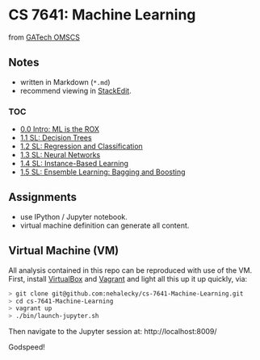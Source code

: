 # CS 7641: Machine Learning

from [GATech OMSCS](http://www.omscs.gatech.edu/) 

## Notes

- written in Markdown (`*.md`)
- recommend viewing in [StackEdit](https://stackedit.io).

### TOC

- [0.0 Intro: ML is the ROX](https://stackedit.io/viewer#!url=https://raw.githubusercontent.com/nehalecky/CS7641-Machine-Learning/master/notes/0.0_intro_ml_is_rox.md)
- [1.1 SL: Decision Trees](https://stackedit.io/viewer#!url=https://raw.githubusercontent.com/nehalecky/CS7641-Machine-Learning/master/notes/1.1_sl_1_-_decision_trees.md)
- [1.2 SL: Regression and Classification](https://stackedit.io/viewer#!url=https://raw.githubusercontent.com/nehalecky/CS7641-Machine-Learning/master/notes/1.2_sl_2_-_regression_and_classification.md)
- [1.3 SL: Neural Networks](https://stackedit.io/viewer#!url=https://raw.githubusercontent.com/nehalecky/CS7641-Machine-Learning/master/notes/1.3_sl_3_-_neural_networks.md)
- [1.4 SL: Instance-Based Learning](https://stackedit.io/viewer#!url=https://raw.githubusercontent.com/nehalecky/CS7641-Machine-Learning/master/notes/1.4_sl_4_-_instance_base_learning.md)
- [1.5 SL: Ensemble Learning: Bagging and Boosting](https://stackedit.io/viewer#!url=https://raw.githubusercontent.com/nehalecky/CS7641-Machine-Learning/master/notes/1.5_sl_5_-_ensemble_learning_boosting.md)


## Assignments 

- use IPython / Jupyter notebook.
- virtual machine definition can generate all content. 

## Virtual Machine (VM)

All analysis contained in this repo can be reproduced with use of the VM. First, install [VirtualBox](https://www.virtualbox.org/wiki/Downloads) and [Vagrant](http://www.vagrantup.com/downloads) and light all this up it up quickly, via:

```bash
> git clone git@github.com:nehalecky/cs-7641-Machine-Learning.git
> cd cs-7641-Machine-Learning
> vagrant up
> ./bin/launch-jupyter.sh
```
Then navigate to the Jupyter session at: http://localhost:8009/

Godspeed! 